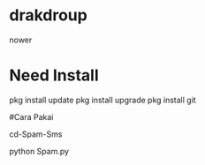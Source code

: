 # drakdroup
nower



# Need Install 
pkg install update
pkg install upgrade
pkg install git


#Cara Pakai

cd-Spam-Sms

python Spam.py






